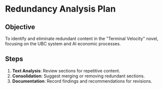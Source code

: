 # Redundancy Analysis Plan
## Objective
To identify and eliminate redundant content in the "Terminal Velocity" novel, focusing on the UBC system and AI economic processes.

## Steps
1. **Text Analysis**: Review sections for repetitive content.
2. **Consolidation**: Suggest merging or removing redundant sections.
3. **Documentation**: Record findings and recommendations for revisions.
